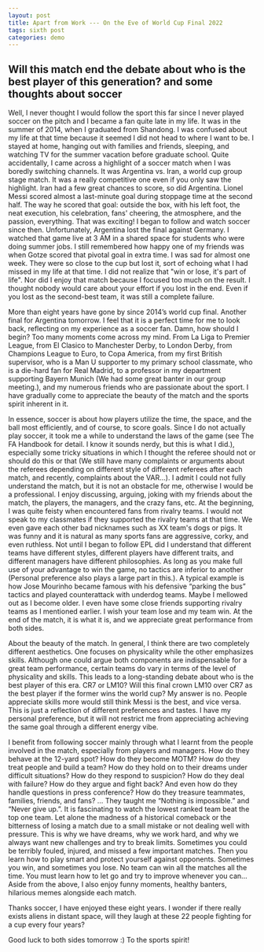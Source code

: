 ```yaml
---
layout: post
title: Apart from Work --- On the Eve of World Cup Final 2022
tags: sixth post
categories: demo
---
```


## Will this match end the debate about who is the best player of this generation? and some thoughts about soccer

Well, I never thought I would follow the sport this far since I never played soccer on the pitch and I became a fan quite late in my life. It was in the summer of 2014, when I graduated from Shandong. I was confused about my life at that time because it seemed I did not head to where I want to be. I stayed at home, hanging out with families and friends, sleeping, and watching TV for the summer vacation before graduate school. Quite accidentally, I came across a highlight of a soccer match when I was boredly switching channels. It was Argentina vs. Iran, a world cup group stage match. It was a really competitive one even if you only saw the highlight. Iran had a few great chances to score, so did Argentina. Lionel Messi scored almost a last-minute goal during stoppage time at the second half. The way he scored that goal: outside the box, with his left foot, the neat execution, his celebration, fans' cheering, the atmosphere, and the passion, everything. That was exciting! I began to follow and watch soccer since then. Unfortunately, Argentina lost the final against Germany. I watched that game live at 3 AM in a shared space for students who were doing summer jobs. I still remembered how happy one of my friends was when Gotze scored that pivotal goal in extra time. I was sad for almost one week. They were so close to the cup but lost it, sort of echoing what I had missed in my life at that time. I did not realize that "win or lose, it's part of life". Nor did I enjoy that match because I focused too much on the result. I thought nobody would care about your effort if you lost in the end. Even if you lost as the second-best team, it was still a complete failure.  

More than eight years have gone by since 2014’s world cup final. Another final for Argentina tomorrow.  I feel that it is a perfect time for me to look back, reflecting on my experience as a soccer fan.  Damn, how should I begin? Too many moments come across my mind.  From La Liga to Premier League, from EI Clasico to Manchester Derby, to London Derby, from Champions League to Euro, to Copa America, from my first British supervisor, who is a Man U supporter to my primary school classmate, who is a die-hard fan for Real Madrid, to a professor in my department supporting Bayern Munich (We had some great banter in our group meeting.), and my numerous friends who are passionate about the sport. I have gradually come to appreciate the beauty of the match and the sports spirit inherent in it.  

In essence, soccer is about how players utilize the time, the space, and the ball most efficiently, and of course, to score goals. Since I do not actually play soccer, it took me a while to understand the laws of the game (see The FA Handbook for detail. I know it sounds nerdy, but this is what I did.), especially some tricky situations in which I thought the referee should not or should do this or that (We still have many complaints or arguments about the referees depending on different style of different referees after each match, and recently, complaints about the VAR…). I admit I could not fully understand the match, but it is not an obstacle for me, otherwise I would be a professional. I enjoy discussing, arguing, joking with my friends about the match, the players, the managers, and the crazy fans, etc.  At the beginning, I was quite feisty when encountered fans from rivalry teams. I would not speak to my classmates if they supported the rivalry teams at that time. We even gave each other bad nicknames such as XX team's dogs or pigs. It was funny and it is natural as many sports fans are aggressive, corky, and even ruthless. Not until I began to follow EPL did I understand that different teams have different styles, different players have different traits, and different managers have different philosophies. As long as you make full use of your advantage to win the game, no tactics are inferior to another (Personal preference also plays a large part in this.). A typical example is how Jose Mourinho became famous with his defensive “parking the bus” tactics and played counterattack with underdog teams.  Maybe I mellowed out as I become older. I even have some close friends supporting rivalry teams as I mentioned earlier.  I wish your team lose and my team win. At the end of the match, it is what it is, and we appreciate great performance from both sides. 

About the beauty of the match. In general, I think there are two completely different aesthetics. One focuses on physicality while the other emphasizes skills. Although one could argue both components are indispensable for a great team performance, certain teams do vary in terms of the level of physicality and skills. This leads to a long-standing debate about who is the best player of this era. CR7 or LM10?  Will this final crown LM10 over CR7 as the best player if the former wins the world cup? My answer is no. People appreciate skills more would still think Messi is the best, and vice versa. This is just a reflection of different preferences and tastes. I have my personal preference, but it will not restrict me from appreciating achieving the same goal through a different energy vibe. 

I benefit from following soccer mainly through what I learnt from the people involved in the match, especially from players and managers. How do they behave at the 12-yard spot? How do they become MOTM? How do they treat people and build a team? How do they hold on to their dreams under difficult situations? How do they respond to suspicion?  How do they deal with failure? How do they argue and fight back? And even how do they handle questions in press conference? How do they treasure teammates, families, friends, and fans? … They taught me “Nothing is impossible.” and “Never give up.”. It is fascinating to watch the lowest ranked team beat the top one team. Let alone the madness of a historical comeback or the bitterness of losing a match due to a small mistake or not dealing well with pressure. This is why we have dreams, why we work hard, and why we always want new challenges and try to break limits. Sometimes you could be terribly fouled, injured, and missed a few important matches. Then you learn how to play smart and protect yourself against opponents. Sometimes you win, and sometimes you lose. No team can win all the matches all the time. You must learn how to let go and try to improve whenever you can… Aside from the above, I also enjoy funny moments, healthy banters, hilarious memes alongside each match. 

Thanks soccer, I have enjoyed these eight years. I wonder if there really exists aliens in distant space, will they laugh at these 22 people fighting for a cup every four years? 

Good luck to both sides tomorrow :) To the sports spirit!



